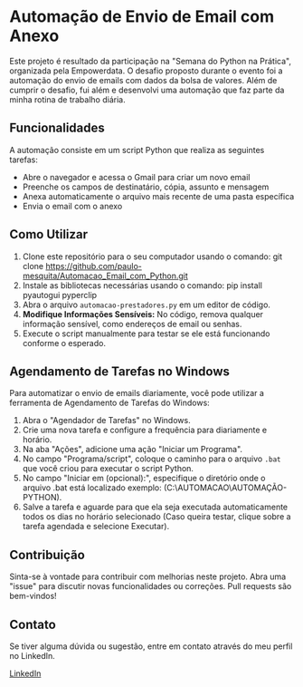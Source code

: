 # Automação de Envio de Email com Anexo

Este projeto é resultado da participação na "Semana do Python na Prática", organizada pela Empowerdata. O desafio proposto durante o evento foi a automação do envio de emails com dados da bolsa de valores. Além de cumprir o desafio, fui além e desenvolvi uma automação que faz parte da minha rotina de trabalho diária.

## Funcionalidades

A automação consiste em um script Python que realiza as seguintes tarefas:
- Abre o navegador e acessa o Gmail para criar um novo email
- Preenche os campos de destinatário, cópia, assunto e mensagem
- Anexa automaticamente o arquivo mais recente de uma pasta específica
- Envia o email com o anexo

## Como Utilizar

1. Clone este repositório para o seu computador usando o comando:
git clone https://github.com/paulo-mesquita/Automacao_Email_com_Python.git
2. Instale as bibliotecas necessárias usando o comando: pip install pyautogui pyperclip
3. Abra o arquivo `automacao-prestadores.py` em um editor de código.
4. **Modifique Informações Sensíveis:** No código, remova qualquer informação sensível, como endereços de email ou senhas.
5. Execute o script manualmente para testar se ele está funcionando conforme o esperado.

## Agendamento de Tarefas no Windows

Para automatizar o envio de emails diariamente, você pode utilizar a ferramenta de Agendamento de Tarefas do Windows:

1. Abra o "Agendador de Tarefas" no Windows.
2. Crie uma nova tarefa e configure a frequência para diariamente e horário.
3. Na aba "Ações", adicione uma ação "Iniciar um Programa".
4. No campo "Programa/script", coloque o caminho para o arquivo `.bat` que você criou para executar o script Python.
5. No campo "Iniciar em (opcional):", especifique o diretório onde o arquivo .bat está localizado exemplo: (C:\AUTOMACAO\AUTOMAÇÃO-PYTHON).
6. Salve a tarefa e aguarde para que ela seja executada automaticamente todos os dias no horário selecionado (Caso queira testar, clique sobre a tarefa agendada e selecione Executar).

## Contribuição

Sinta-se à vontade para contribuir com melhorias neste projeto. Abra uma "issue" para discutir novas funcionalidades ou correções. Pull requests são bem-vindos!

## Contato

Se tiver alguma dúvida ou sugestão, entre em contato através do meu perfil no LinkedIn.

[LinkedIn](https://www.linkedin.com/in/paulo-jc-mesquita/)

